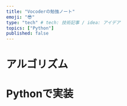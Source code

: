 ```yaml
---
title: "Vocoderの勉強ノート"
emoji: "😎"
type: "tech" # tech: 技術記事 / idea: アイデア
topics: ["Python"]
published: false
---
```


# アルゴリズム
# Pythonで実装